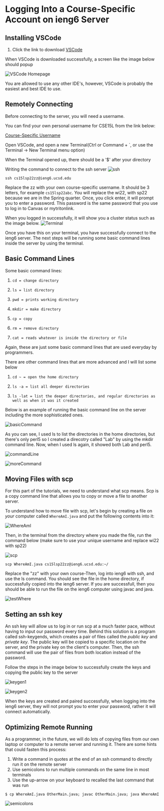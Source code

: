 # **Logging Into a Course-Specific Account on ieng6 Server**
## Installing VSCode

1. Click the link to download [VSCode](https://code.visualstudio.com/)

When VSCode is downloaded successfully, a screen like the image below should popup

![VSCode Homepage](VSCodeHomepage.png)

You are allowed to use any other IDE's, however, VSCode is probably the easiest and best IDE to use.
## Remotely Connecting

Before connecting to the server, you will need a username.

You can find your own personal username for CSE15L from the link below:

[Course-Specific Username](https://sdacs.ucsd.edu/~icc/index.php)

Open VSCode, and open a new Terminal(Ctrl or Command + `, or use the Terminal → New Terminal menu option)

When the Terminal opened up, there should be a '$' after your directory

Writing the command to connect to the ssh server
![ssh](ssh.png)

`ssh cs15lsp22zz@ieng6.ucsd.edu`

Replace the zz with your own course-specific username. It should be 3 letters, for example `cs15lsp22abc`. You will replace the wi22, with sp22 because we are in the Spring quarter. Once, you click enter, it will prompt you to enter a password. This password is the same password that you use to log in to Canvas or mytritonlink.

When you logged in successfully, it will show you a cluster status such as the image below.
![Terminal](TerminalLogIn.png)

Once you have this on your terminal, you have successfully connect to the ieng6 server. The next steps will be running some basic command lines inside the server by using the terminal.
## Basic Command Lines

Some basic command lines:

1. `cd = change directory`

2. `ls = list directory`

3. `pwd = prints working directory`

4. `mkdir = make directory`

5. `cp = copy`

6. `rm = remove directory`

7. `cat = reads whatever is inside the directory or file`

Again, these are just some basic command lines that are used everyday by programmers.

There are other command lines that are more advanced and I will list some below

1. `cd ~ = open the home directory`

2. `ls -a = list all deeper directories`

3. `ls -lat = list the deeper directories, and regular directories as well as when it was it created`

Below is an example of running the basic command line on the server including the more sophisticated ones.

![basicCommand](BasicCommand.png)

As you can see, I used ls to list the directories in the home directories, but there's only perl5 so I created a direcotry called "Lab" by using the mkdir command line. Now, when I used ls again, it showed both Lab and perl5.

![commandLine](commandLine.png)

![moreCommand](moreCommand.png)

## Moving Files with scp

For this part of the tutorials, we need to understand what scp means. Scp is a copy command line that allows you to copy or move a file to another server.

To understand how to move file with scp, let's begin by creating a file on *your* computer called `WhereAmI.java` and put the following contents into it:

![WhereAmI](WhereAmI.png)

Then, in the terminal from the directory where you made the file, run the command below (make sure to use your unique username and replace wi22 with sp22)

![scp](scp.png)

`scp WhereAmI.java cs15lsp22zz@ieng6.ucsd.edu:~/`

Replace the "zz" with your own course-Then, log into ieng6 with ssh, and use the ls command. You should see the file in the home directory, if successfully copied into the ieng6 server. If you are successfull, then you should be able to run the file on the ieng6 computer using javac and java.

![testWhere](testWhere.png)

## Setting an ssh key

An ssh key will allow us to log in or run scp at a much faster pace, without having to input our password every time. Behind this solution is a program called ssh-keygends, which creates a pair of files called the *public key* and *private key*. The public key will be copied to a specific location on the server, and the private key on the client's computer. Then, the ssh command will use the pair of files from both location instead of the password. 

Follow the steps in the image below to successfully create the keys and copying the public key to the server

![keygen1](keygen1.png)

![keygen2](keygen2.png)

When the keys are created and paired successfully, when logging into the ieng6 server, they will not prompt you to enter your password, rather it will connect automatically.

## Optimizing Remote Running

As a programmer, in the future, we will do lots of copying files from our own laptop or computer to a remote server and running it. There are some hints that could fasten this process:

1. Write a command in quotes at the end of an ssh command to directly run it on the remote server
2. Use semicolons to run multiple commands on the same line in most terminals
3. Use the up-arrow on your keyboard to recalled the last command that was run

`$ cp WhereAmI.java OtherMain.java; javac OtherMain.java; java WhereAmI`

![semicolons](semicolons.png)
